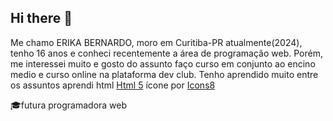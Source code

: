 ## Hi there 👋

Me chamo ERIKA BERNARDO, moro em Curitiba-PR atualmente(2024), tenho 16 anos e conheci recentemente a área de programação web. Porém, me interessei muito e gosto do assunto faço curso em conjunto ao encino medio e curso online na plataforma dev club.
Tenho aprendido muito entre os assuntos aprendi
html
<a target="_blank" href="https://icons8.com/icon/20909/html-5">Html 5</a> ícone por <a target="_blank" href="https://icons8.com">Icons8</a>

🎓futura programadora web 
